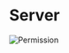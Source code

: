 Server
==============
![Permission](https://raw.githubusercontent.com/burton999dev/ComicCafeHelp/master/images/server/Tag.png)
